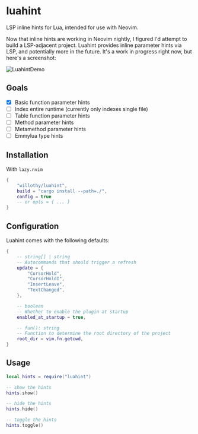 # luahint

LSP inline hints for Lua, intended for use with Neovim.

Now that inline hints are working in Neovim nightly, I figured I'd attempt to build a LSP-adjacent project. Luahint provides inline parameter hints via LSP, and potentially more in the future. It's a work in progress right now, but here's a screenshot:

![LuahintDemo](https://github.com/willothy/luahint/assets/38540736/490e4100-914a-4895-95e6-e8c40c85a23f)

## Goals

- [x] Basic function parameter hints
- [ ] Index entire runtime (currently only indexes single file)
- [ ] Table function parameter hints
- [ ] Method parameter hints
- [ ] Metamethod parameter hints
- [ ] Emmylua type hints

## Installation

With `lazy.nvim`

```lua
{
	"willothy/luahint",
	build = "cargo install --path=./",
	config = true
	-- or opts = { ... }
}
```

## Configuration

Luahint comes with the following defaults:

```lua
{
	-- string[] | string
	-- Autocommands that should trigger a refresh
	update = {
		"CursorHold",
		"CursorHoldI",
		"InsertLeave",
		"TextChanged",
	},

	-- boolean
	-- Whether to enable the plugin at startup
	enabled_at_startup = true,

	-- fun(): string
	-- Function to determine the root directory of the project
	root_dir = vim.fn.getcwd,
}
```

## Usage

```lua
local hints = require("luahint")

-- show the hints
hints.show()

-- hide the hints
hints.hide()

-- toggle the hints
hints.toggle()

```
